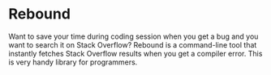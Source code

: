 # Rebound
Want to save your time during coding session when you get a bug and you want to search it on Stack Overflow? Rebound is a command-line tool that instantly fetches Stack Overflow results when you get a compiler error.  This is very handy library for programmers.
